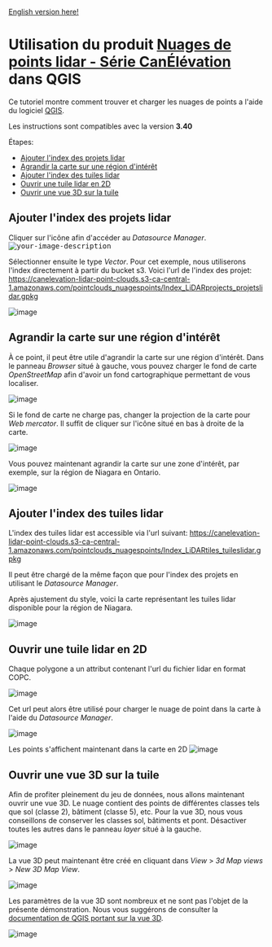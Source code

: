 [English version here!](./QGIS_interactive_EN.md)
# Utilisation du produit [Nuages de points lidar - Série CanÉlévation](https://ouvert.canada.ca/data/fr/dataset/7069387e-9986-4297-9f55-0288e9676947) dans QGIS

Ce tutoriel montre comment trouver et charger les nuages de points a l'aide du logiciel [QGIS](https://qgis.org/).

Les instructions sont compatibles avec la version **3.40**

Étapes:
* [Ajouter l'index des projets lidar](#ajouter-lindex-des-projets-lidar)
* [Agrandir la carte sur une région d'intérêt](#agrandir-la-carte-sur-une-r%C3%A9gion-dint%C3%A9r%C3%AAt)
* [Ajouter l'index des tuiles lidar](#ajouter-lindex-des-tuiles-lidar)
* [Ouvrir une tuile lidar en 2D](#ouvrir-une-tuile-lidar-en-2d)
* [Ouvrir une vue 3D sur la tuile](#ouvrir-une-vue-3d-sur-la-tuile)

## Ajouter l'index des projets lidar
Cliquer sur l'icône afin d'accéder au *Datasource Manager*.
<kbd><img src= "https://github.com/user-attachments/assets/c7fb6e3e-785f-48da-935a-63da70953ccd" alt="your-image-description"></kbd>

Sélectionner ensuite le type *Vector*. Pour cet exemple, nous utiliserons l'index directement à partir du bucket s3. 
Voici l'url de l'index des projet: 
https://canelevation-lidar-point-clouds.s3-ca-central-1.amazonaws.com/pointclouds_nuagespoints/Index_LiDARprojects_projetslidar.gpkg

![image](https://github.com/user-attachments/assets/83d8dace-4b82-4855-a572-72d86f4b49fa)

## Agrandir la carte sur une région d'intérêt
À ce point, il peut être utile d'agrandir la carte sur une région d'intérêt. Dans le panneau *Browser* situé à gauche, vous pouvez charger le fond de carte *OpenStreetMap* afin d'avoir un fond cartographique permettant de vous localiser.

![image](https://github.com/user-attachments/assets/6820f0d3-3134-4287-9be0-608c946172a4)

Si le fond de carte ne charge pas, changer la projection de la carte pour *Web mercator*. Il suffit de cliquer sur l'icône situé en bas à droite de la carte.

![image](https://github.com/user-attachments/assets/2de5dfdf-5cac-470a-afcd-b3b752f6211b)

Vous pouvez maintenant agrandir la carte sur une zone d'intérêt, par exemple, sur la région de Niagara en Ontario.

![image](https://github.com/user-attachments/assets/ff8273df-5de0-4dbe-9f67-7eb883bf04ea)


## Ajouter l'index des tuiles lidar

L'index des tuiles lidar est accessible via l'url suivant:
https://canelevation-lidar-point-clouds.s3-ca-central-1.amazonaws.com/pointclouds_nuagespoints/Index_LiDARtiles_tuileslidar.gpkg

Il peut être chargé de la même façon que pour l'index des projets en utilisant le *Datasource Manager*.

Après ajustement du style, voici la carte représentant les tuiles lidar disponible pour la région de Niagara.

![image](https://github.com/user-attachments/assets/ea5e6945-276a-41a0-b0ba-e98de9670c21)

## Ouvrir une tuile lidar en 2D

Chaque polygone a un attribut contenant l'url du fichier lidar en format COPC.

![image](https://github.com/user-attachments/assets/7a833d78-0923-43d0-9172-7b9fc40be7f9)

Cet url peut alors être utilisé pour charger le nuage de point dans la carte à l'aide du *Datasource Manager*.

![image](https://github.com/user-attachments/assets/973ddf55-e929-4078-9411-aa0dbe1a0b7a)

Les points s'affichent maintenant dans la carte en 2D
![image](https://github.com/user-attachments/assets/d0d16af4-2e1a-44c8-8628-b87a0522df88)


## Ouvrir une vue 3D sur la tuile

Afin de profiter pleinement du jeu de données, nous allons maintenant ouvrir une vue 3D. Le nuage contient des points de différentes classes tels que sol (classe 2), bâtiment (classe 5), etc. Pour la vue 3D, nous vous conseillons de conserver les classes sol, bâtiments et pont. Désactiver toutes les autres dans le panneau *layer* situé à la gauche.

![image](https://github.com/user-attachments/assets/62cf1f91-fd73-4137-a84b-5e8000865bb1)

La vue 3D peut maintenant être créé en cliquant dans *View* > *3d Map views* > *New 3D Map View*.

![image](https://github.com/user-attachments/assets/ba2a1fae-68e9-4114-aa59-c575adc60a42)

Les paramètres de la vue 3D sont nombreux et ne sont pas l'objet de la présente démonstration. Nous vous suggérons de consulter la [documentation de QGIS portant sur la vue 3D](https://docs.qgis.org/3.40/en/docs/user_manual/map_views/3d_map_view.html).





![image](https://github.com/user-attachments/assets/b0c193ba-45a8-426e-9e9c-b96c9b56ca12)










